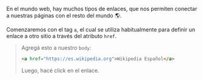 En el mundo web, hay muchos tipos de enlaces, que nos permiten conectar a nuestras páginas con el resto del mundo :earth_americas:.

Comenzaremos con el tag `a`, el cual se utiliza habitualmente para definir un enlace a otro sitio a través del atributo `href`.

> Agregá esto a nuestro `body`:
> 
>```html
> <a href="https://es.wikipedia.org">Wikipedia Español</a>
>```
>
> Luego, hacé click en el enlace. 

